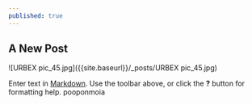 ```yaml
---
published: true
---
```

## A New Post

![URBEX pic_45.jpg]({{site.baseurl}}/_posts/URBEX pic_45.jpg)

Enter text in [Markdown](http://daringfireball.net/projects/markdown/). Use the toolbar above, or click the **?** button for formatting help.
pooponmoia
